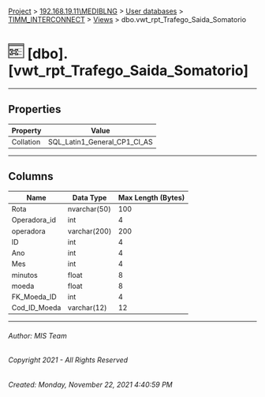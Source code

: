 #### 

[Project](../../../../index.md) > [192.168.19.11\\MEDIBLNG](../../../index.md) > [User databases](../../index.md) > [TIMM_INTERCONNECT](../index.md) > [Views](Views.md) > dbo.vwt_rpt_Trafego_Saida_Somatorio

# ![Views](../../../../Images/View32.png) [dbo].[vwt_rpt_Trafego_Saida_Somatorio]

---

## <a name="#properties"></a>Properties

| Property | Value |
|---|---|
| Collation | SQL_Latin1_General_CP1_CI_AS |


---

## <a name="#columns"></a>Columns

| Name | Data Type | Max Length (Bytes) |
|---|---|---|
| Rota | nvarchar(50) | 100 |
| Operadora_id | int | 4 |
| operadora | varchar(200) | 200 |
| ID | int | 4 |
| Ano | int | 4 |
| Mes | int | 4 |
| minutos | float | 8 |
| moeda | float | 8 |
| FK_Moeda_ID | int | 4 |
| Cod_ID_Moeda | varchar(12) | 12 |


---

###### Author:  MIS Team

###### Copyright 2021 - All Rights Reserved

###### Created: Monday, November 22, 2021 4:40:59 PM

